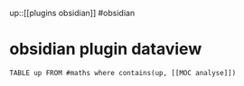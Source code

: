 up::[[plugins obsidian]]
#obsidian 
# obsidian plugin dataview

```dataview
TABLE up FROM #maths where contains(up, [[MOC analyse]])
```

